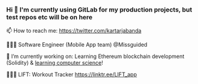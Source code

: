 ### Hi 👋 I'm currently using GitLab for my production projects, but test repos etc will be on here

📫 How to reach me: https://twitter.com/kartarjabanda

<!--
**ksinghj/ksinghj** is a ✨ _special_ ✨ repository because its `README.md` (this file) appears on your GitHub profile.

Here are some ideas to get you started:

- 🔭 I’m currently working on ...
- 🌱 I’m currently learning ...
- 👯 I’m looking to collaborate on ...
- 🤔 I’m looking for help with ...
- 💬 Ask me about ...
- 📫 How to reach me: ...
- 😄 Pronouns: ...
- ⚡ Fun fact: ...
-->

💁🏽‍♀️ Software Engineer (Mobile App team) @Missguided

🔭 I’m currently working on: Learning Ethereum blockchain development (Solidity) & [learning computer science](https://teachyourselfcs.com/)!

🏋🏽‍♂️ LIFT: Workout Tracker https://linktr.ee/LIFT_app
